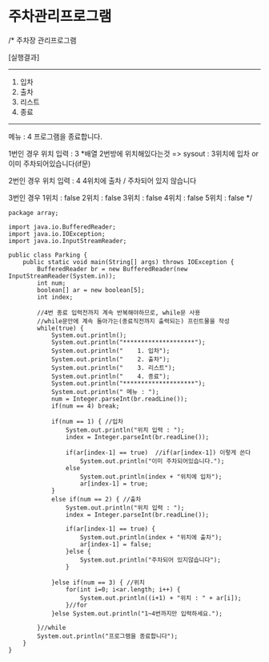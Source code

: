 # 주차관리프로그램

/*
주차장 관리프로그램

[실행결과]

---

1. 입차
2. 출차
3. 리스트
4. 종료

---

메뉴 : 4
프로그램을 종료합니다.

1번인 경우
위치 입력 : 3 *배열 2번방에 위치해있다는것
=> sysout : 3위치에 입차 or 이미 주차되어있습니다(if문)

2번인 경우
위치 입력 : 4
4위치에 출차 / 주차되어 있지 않습니다

3번인 경우
1위치 : false
2위치 : false
3위치 : false
4위치 : false
5위치 : false
*/

```
package array;

import java.io.BufferedReader;
import java.io.IOException;
import java.io.InputStreamReader;

public class Parking {
	public static void main(String[] args) throws IOException {
		BufferedReader br = new BufferedReader(new InputStreamReader(System.in));
		int num;
		boolean[] ar = new boolean[5];
		int index;
	
		//4번 종료 입력전까지 계속 반복해야하므로, while문 사용
		//while문안에 계속 돌아가는(종료직전까지 출력되는) 프린트물을 작성
		while(true) {
			System.out.println();
			System.out.println("********************");
			System.out.println("	1. 입차");
			System.out.println("	2. 출차");
			System.out.println("	3. 리스트");
			System.out.println("	4. 종료");
			System.out.println("********************");
			System.out.println(" 메뉴 : ");
			num = Integer.parseInt(br.readLine());
			if(num == 4) break;
	
			if(num == 1) { //입차
				System.out.println("위치 입력 : ");
				index = Integer.parseInt(br.readLine());
	
				if(ar[index-1] == true)  //if(ar[index-1]) 이렇게 쓴다
					System.out.println("이미 주차되어있습니다.");
				else
					System.out.println(index + "위치에 입차");
					ar[index-1] = true;
			}
			else if(num == 2) { //출차
				System.out.println("위치 입력 : ");
				index = Integer.parseInt(br.readLine());
	
				if(ar[index-1] == true) {
					System.out.println(index + "위치에 출차");
					ar[index-1] = false;
				}else {
					System.out.println("주차되어 있지않습니다");
				}
	
			}else if(num == 3) { //위치
				for(int i=0; i<ar.length; i++) {
					System.out.println((i+1) + "위치 : " + ar[i]);
				}//for
			}else System.out.println("1~4번까지만 입력하세요.");
	
		}//while
		System.out.println("프로그램을 종료합니다");
	}
}
```